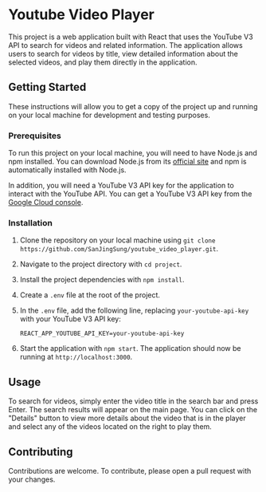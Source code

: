 # Youtube Video Player

This project is a web application built with React that uses the YouTube V3 API to search for videos and related information. The application allows users to search for videos by title, view detailed information about the selected videos, and play them directly in the application.

## Getting Started

These instructions will allow you to get a copy of the project up and running on your local machine for development and testing purposes.

### Prerequisites

To run this project on your local machine, you will need to have Node.js and npm installed. You can download Node.js from its [official site](https://nodejs.org/) and npm is automatically installed with Node.js.

In addition, you will need a YouTube V3 API key for the application to interact with the YouTube API. You can get a YouTube V3 API key from the [Google Cloud console](https://console.cloud.google.com/).

### Installation

1. Clone the repository on your local machine using `git clone https://github.com/SanJingSung/youtube_video_player.git`.

2. Navigate to the project directory with `cd project`.

3. Install the project dependencies with `npm install`.

4. Create a `.env` file at the root of the project.

5. In the `.env` file, add the following line, replacing `your-youtube-api-key` with your YouTube V3 API key:

    ```properties
    REACT_APP_YOUTUBE_API_KEY=your-youtube-api-key
    ```

6. Start the application with `npm start`. The application should now be running at `http://localhost:3000`.

## Usage

To search for videos, simply enter the video title in the search bar and press Enter. The search results will appear on the main page. You can click on the "Details" button to view more details about the video that is in the player and select any of the videos located on the right to play them.

## Contributing

Contributions are welcome. To contribute, please open a pull request with your changes.

